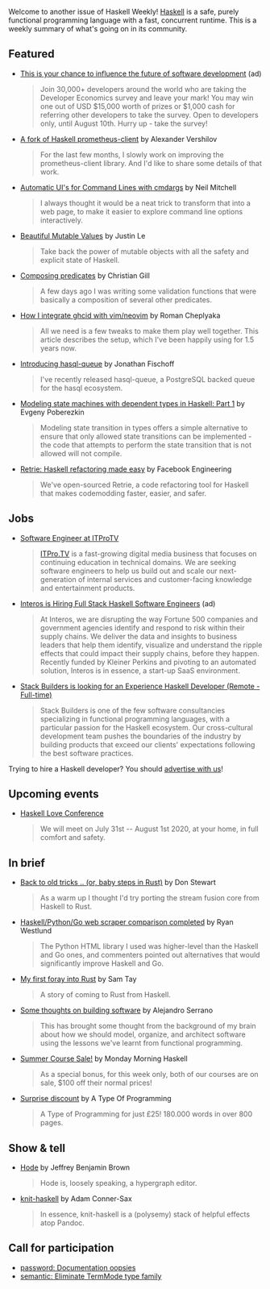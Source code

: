 Welcome to another issue of Haskell Weekly!
[Haskell](https://www.haskell.org) is a safe, purely functional programming language with a fast, concurrent runtime.
This is a weekly summary of what's going on in its community.

## Featured

- [This is your chance to influence the future of software development](https://www.developereconomics.net/?utm_medium=newsletter&utm_source=haskell&utm_campaign=haskell_newsletter) (ad)
  > Join 30,000+ developers around the world who are taking the Developer Economics survey and leave your mark! You may win one out of USD $15,000 worth of prizes or $1,000 cash for referring other developers to take the survey. Open to developers only, until August 10th. Hurry up - take the survey!

- [A fork of Haskell prometheus-client](https://qnikst.github.io/posts/2020-07-04-prometheus.html) by Alexander Vershilov
  > For the last few months, I slowly work on improving the prometheus-client library. And I'd like to share some details of that work.

- [Automatic UI's for Command Lines with cmdargs](https://neilmitchell.blogspot.com/2020/07/automatic-uis-for-command-lines-with.html) by Neil Mitchell
  > I always thought it would be a neat trick to transform that into a web page, to make it easier to explore command line options interactively.

- [Beautiful Mutable Values](https://mutable.jle.im) by Justin Le
  > Take back the power of mutable objects with all the safety and explicit state of Haskell.

- [Composing predicates](https://dev.to/gillchristian/composing-predicates-30jb) by Christian Gill
  > A few days ago I was writing some validation functions that were basically a composition of several other predicates.

- [How I integrate ghcid with vim/neovim](https://ro-che.info/articles/2020-07-08-integrate-ghcid-vim) by Roman Cheplyaka
  > All we need is a few tweaks to make them play well together. This article describes the setup, which I've been happily using for 1.5 years now.

- [Introducing hasql-queue](https://jfischoff.github.io/blog/introducing-hasql-queue.html) by Jonathan Fischoff
  > I've recently released hasql-queue, a PostgreSQL backed queue for the hasql ecosystem.

- [Modeling state machines with dependent types in Haskell: Part 1](https://www.poberezkin.com/posts/2020-06-29-modeling-state-machine-dependent-types-haskell-1.html) by Evgeny Poberezkin
  > Modeling state transition in types offers a simple alternative to ensure that only allowed state transitions can be implemented - the code that attempts to perform the state transition that is not allowed will not compile.

- [Retrie: Haskell refactoring made easy](https://engineering.fb.com/open-source/retrie/) by Facebook Engineering
  > We've open-sourced Retrie, a code refactoring tool for Haskell that makes codemodding faster, easier, and safer.

## Jobs

- [Software Engineer at ITProTV](https://www.linkedin.com/jobs/view/1938385901/)
  > [ITPro.TV](https://www.itpro.tv) is a fast-growing digital media business that focuses on continuing education in technical domains. We are seeking software engineers to help us build out and scale our next-generation of internal services and customer-facing knowledge and entertainment products.

- [Interos is Hiring Full Stack Haskell Software Engineers](https://www.interos.ai/vacancies/#haskell-software-engineer) (ad)
  > At Interos, we are disrupting the way Fortune 500 companies and government agencies identify and respond to risk within their supply chains. We deliver the data and insights to business leaders that help them identify, visualize and understand the ripple effects that could impact their supply chains, before they happen. Recently funded by Kleiner Perkins and pivoting to an automated solution, Interos is in essence, a start-up SaaS environment.

- [Stack Builders is looking for an Experience Haskell Developer (Remote - Full-time)](https://apply.workable.com/stackbuilders/j/E01709D897)
  > Stack Builders is one of the few software consultancies specializing in functional programming languages, with a particular passion for the Haskell ecosystem. Our cross-cultural development team pushes the boundaries of the industry by building products that exceed our clients' expectations following the best software practices.

Trying to hire a Haskell developer?
You should [advertise with us](https://haskellweekly.news/advertising.html)!

## Upcoming events

- [Haskell Love Conference](https://haskell.love)
  > We will meet on July 31st -- August 1st 2020, at your home, in full comfort and safety.

## In brief

- [Back to old tricks .. (or, baby steps in Rust)](https://donsbot.wordpress.com/2020/07/04/back-to-old-tricks-or-baby-steps-in-rust/) by Don Stewart
  > As a warm up I thought I'd try porting the stream fusion core from Haskell to Rust.

- [Haskell/Python/Go web scraper comparison completed](https://dev.to/yujiri8/haskell-python-go-web-scraper-comparison-completed-51ok) by Ryan Westlund
  > The Python HTML library I used was higher-level than the Haskell and Go ones, and commenters pointed out alternatives that would significantly improve Haskell and Go.

- [My first foray into Rust](https://samtay.github.io/posts/first-foray-into-rust) by Sam Tay
  > A story of coming to Rust from Haskell.

- [Some thoughts on building software](https://gist.github.com/serras/caf3b7056f609c63a028f15c47a3ff4e/7ece775092ceb6317d9c537f078035631458fad0) by Alejandro Serrano
  > This has brought some thought from the background of my brain about how we should model, organize, and architect software using the lessons we've learnt from functional programming.

- [Summer Course Sale!](https://mmhaskell.com/blog/2020/7/6/summer-course-sale) by Monday Morning Haskell
  > As a special bonus, for this week only, both of our courses are on sale, $100 off their normal prices!

- [Surprise discount](https://twitter.com/atopbook/status/1281157734906429440) by A Type Of Programming
  > A Type of Programming for just £25! 180.000 words in over 800 pages.

## Show & tell

- [Hode](https://github.com/JeffreyBenjaminBrown/hode/tree/f9bda6d839b07d9d7689d1227657113d22968d22) by Jeffrey Benjamin Brown
  > Hode is, loosely speaking, a hypergraph editor.

- [knit-haskell](https://np.reddit.com/r/haskell/comments/hklouy/ann_knithaskell0800_knitr_inspired_document/) by Adam Conner-Sax
  > In essence, knit-haskell is a (polysemy) stack of helpful effects atop Pandoc.

## Call for participation

-   [password: Documentation oopsies](https://github.com/cdepillabout/password/issues/25)
-   [semantic: Eliminate TermMode type family](https://github.com/github/semantic/issues/589)
